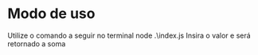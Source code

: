 # Modo de uso
Utilize o comando a seguir no terminal
node .\index.js
Insira o valor e será retornado a soma

